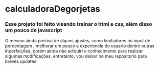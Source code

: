# calculadoraDegorjetas

<h3>Esse projeto foi feito visando treinar o html e css, além disso um pouco de javascript</h3
<p>O mesmo ainda precisa de alguns ajustes, como limitadores no input de porcentagem , melhorar um pouco a experiencia do usuario dentre outras inperfeições, porém ainda não adiquiri o conhecimento para realizar algumas modificações, entretanto, vou deixar no meu repositorio para breves updates.</p>
